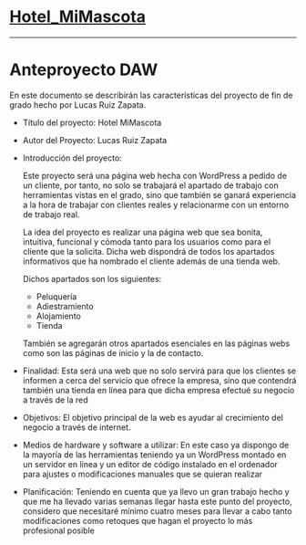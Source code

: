 # [Hotel_MiMascota](https://jmuprwj.cluster031.hosting.ovh.net/daw2215lucas/)
---
# Anteproyecto DAW

En este documento se describirán las características del proyecto de fin de grado hecho por Lucas Ruiz Zapata.

- Título del proyecto: Hotel MiMascota
- Autor del Proyecto: Lucas Ruiz Zapata
- Introducción del proyecto:
    
    Este proyecto será una página web hecha con WordPress a pedido de un cliente, por tanto, no solo se trabajará el apartado de trabajo con herramientas vistas en el grado, sino que también se ganará experiencia a la hora de trabajar con clientes reales y relacionarme con un entorno de trabajo real.
    
    La idea del proyecto es realizar una página web que sea bonita, intuitiva, funcional y cómoda tanto para los usuarios como para el cliente que la solicita. Dicha web dispondrá de todos los apartados informativos que ha nombrado el cliente además de una tienda web.
    
    Dichos apartados son los siguientes:
    
    - Peluquería
    - Adiestramiento
    - Alojamiento
    - Tienda
    
    También se agregarán otros apartados esenciales en las páginas webs como son las páginas de inicio y la de contacto.
    
- Finalidad: Esta será una web que no solo servirá para que los clientes se informen a cerca del servicio que ofrece la empresa, sino que contendrá también una tienda en línea para que dicha empresa efectué su negocio a través de la red
- Objetivos: El objetivo principal de la web es ayudar al crecimiento del negocio a través de internet.
- Medios de hardware y software a utilizar: En este caso ya dispongo de la mayoría de las herramientas teniendo ya un WordPress montado en un servidor en línea y un editor de código instalado en el ordenador para ajustes o modificaciones manuales que se quieran realizar
- Planificación: Teniendo en cuenta que ya llevo un gran trabajo hecho y que me ha llevado varias semanas llegar hasta este punto del proyecto, considero que necesitaré mínimo cuatro meses para llevar a cabo tanto modificaciones como retoques que hagan el proyecto lo más profesional posible
